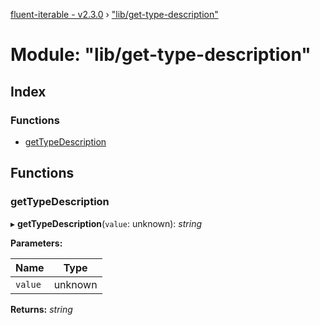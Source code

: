 [fluent-iterable - v2.3.0](../README.md) › ["lib/get-type-description"](_lib_get_type_description_.md)

# Module: "lib/get-type-description"

## Index

### Functions

* [getTypeDescription](_lib_get_type_description_.md#gettypedescription)

## Functions

###  getTypeDescription

▸ **getTypeDescription**(`value`: unknown): *string*

**Parameters:**

Name | Type |
------ | ------ |
`value` | unknown |

**Returns:** *string*
